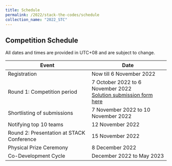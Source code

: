 ```yaml
---
title: Schedule
permalink: /2022/stack-the-codes/schedule
collection_name: "2022_STC"
---
```


## Competition Schedule

All dates and times are provided in UTC+08 and are subject to change.


Event | Date
---|---
Registration | Now till 6 November 2022
Round 1: Competition period | 7 October 2022 to 6 November 2022<br>[Solution submission form here](https://form.gov.sg/6347be2822675200119b9fb9)
Shortlisting of submissions | 7 November 2022 to 10 November 2022
Notifying top 10 teams | 12 November 2022
Round 2: Presentation at STACK Conference | 15 November 2022
Physical Prize Ceremony | 8 December 2022
Co-Development Cycle | December 2022 to May 2023
